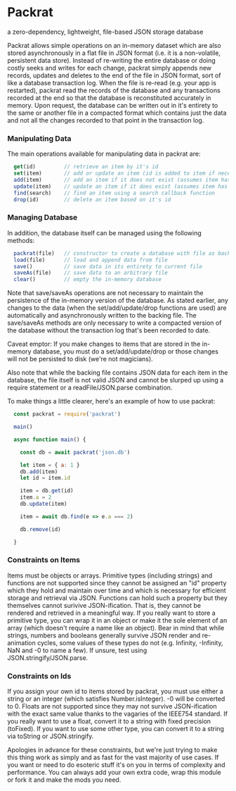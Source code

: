 # Packrat
a zero-dependency, lightweight, file-based JSON storage database

Packrat allows simple operations on an in-memory dataset which are
also stored asynchronously in a flat file in JSON format (i.e. it is a
non-volatile, persistent data store).  Instead of re-writing the entire
database or doing costly seeks and writes for each change, packrat simply
appends new records, updates and deletes to the end of the file in JSON format, sort of
like a database transaction log.  When the file is re-read (e.g. your app is
restarted), packrat read the records of the database and any transactions
recorded at the end so that the database is reconstituted accurately in memory.
Upon request, the database can be written out in it's entirety to the
same or another file in a compacted format which contains just the data
and not all the changes recorded to that point in the transaction log.

### Manipulating Data
The main operations available for manipulating data in packrat are:

```javascript
  get(id)         // retrieve an item by it's id 
  set(item)       // add or update an item (id is added to item if necessary)
  add(item)       // add an item if it does not exist (assumes item has an id)
  update(item)    // update an item if it does exist (assumes item has an id)
  find(search)    // find an item using a search callback function 
  drop(id)        // delete an item based on it's id
```

### Managing Database
In addition, the database itself can be managed using the following methods:

```javascript
  packrat(file)   // constructor to create a database with file as backing
  load(file)      // load and append data from file 
  save()          // save data in its entirety to current file
  saveAs(file)    // save data to an arbitrary file
  clear()         // empty the in-memory database
 ```

Note that save/saveAs operations are not necessary to maintain the 
persistence of the in-memory version of the database.  As stated earlier,
any changes to the data (when the set/add/update/drop functions are used)
are automatically and asynchronously written to the backing file.
The save/saveAs methods are only necessary to write a compacted version
of the database without the transaction log that's been recorded to date.

Caveat emptor: If you make changes to items that are stored in the in-memory
database, you must do a set/add/update/drop or those changes will not
be persisted to disk (we're not magicians).

Also note that while the backing file contains JSON data for each item in the database,
the file itself is not valid JSON and cannot be slurped up using a require
statement or a readFile/JSON.parse combination. 

To make things a little clearer, here's an example of how to use packrat:

```javascript
  const packrat = require('packrat')

  main() 

  async function main() {

    const db = await packrat('json.db')

    let item = { a: 1 }
    db.add(item)
    let id = item.id

    item = db.get(id)
    item.a = 2
    db.update(item)

    item = await db.find(e => e.a === 2)

    db.remove(id)

  }
```

### Constraints on Items
Items must be objects or arrays.  Primitive types (including strings)
and functions are not supported since they cannot be assigned an "id"
property which they hold and maintain over time and which is necessary
for efficient storage and retrieval via JSON.  Functions can hold such
a property but they themselves cannot surivive JSON-ification.  That is, they cannot
be rendered and retrieved in a meaningful way.  If you really want to
store a primitive type, you can wrap it in an object or make it the
sole element of an array (which doesn't require a name like an object).
Bear in mind that while strings, numbers and booleans generally survive
JSON render and re-animation cycles, some values of these types do not
(e.g. Infinity, -Infinity, NaN and -0 to name a few). If unsure, test 
using JSON.stringify/JSON.parse.

### Constraints on Ids
If you assign your own id to items stored by packrat, you must use either
a string or an integer (which satisfies Number.isInteger).  -0 will be
converted to 0.  Floats are not supported since they may not survive
JSON-ification with the exact same value thanks to the vagaries of the
IEEE754 standard.  If you really want to use a float, convert it to a
string with fixed precision (toFixed).  If you want to use some other
type, you can convert it to a string via toString or JSON.stringify.

Apologies in advance for these constraints, but we're just trying to
make this thing work as simply and as fast for the vast majority of
use cases.  If you want or need to do esoteric stuff it's on you in terms
of complexity and performance.  You can always add your own extra code,
wrap this module or fork it and make the mods you need.
